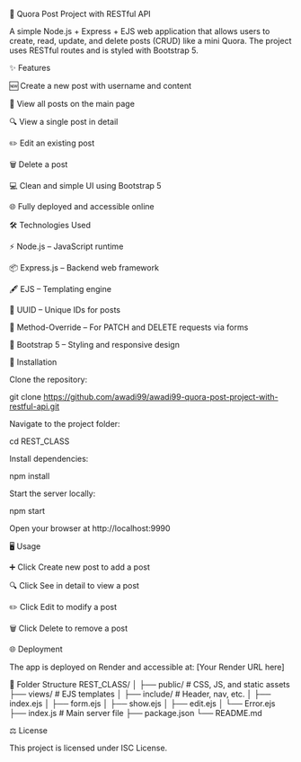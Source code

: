 📝 Quora Post Project with RESTful API

A simple Node.js + Express + EJS web application that allows users to create, read, update, and delete posts (CRUD) like a mini Quora. The project uses RESTful routes and is styled with Bootstrap 5.

✨ Features

🆕 Create a new post with username and content

📄 View all posts on the main page

🔍 View a single post in detail

✏️ Edit an existing post

🗑️ Delete a post

💻 Clean and simple UI using Bootstrap 5

🌐 Fully deployed and accessible online

🛠️ Technologies Used

⚡ Node.js – JavaScript runtime

📦 Express.js – Backend web framework

🖋️ EJS – Templating engine

🔑 UUID – Unique IDs for posts

🔄 Method-Override – For PATCH and DELETE requests via forms

🎨 Bootstrap 5 – Styling and responsive design

🚀 Installation

Clone the repository:

git clone https://github.com/awadi99/awadi99-quora-post-project-with-restfuI-api.git


Navigate to the project folder:

cd REST_CLASS


Install dependencies:

npm install


Start the server locally:

npm start


Open your browser at http://localhost:9990

🖥️ Usage

➕ Click Create new post to add a post

🔍 Click See in detail to view a post

✏️ Click Edit to modify a post

🗑️ Click Delete to remove a post

🌐 Deployment

The app is deployed on Render and accessible at:
[Your Render URL here]

📁 Folder Structure
REST_CLASS/
│
├── public/          # CSS, JS, and static assets
├── views/           # EJS templates
│   ├── include/     # Header, nav, etc.
│   ├── index.ejs
│   ├── form.ejs
│   ├── show.ejs
│   ├── edit.ejs
│   └── Error.ejs
├── index.js         # Main server file
├── package.json
└── README.md

⚖️ License

This project is licensed under ISC License.
